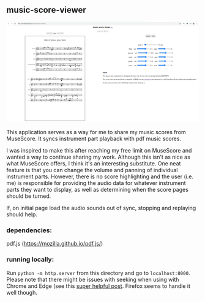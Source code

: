 ## music-score-viewer    
    
![screenshot of the app](screenshot.png)
    
This application serves as a way for me to share my music scores from MuseScore. It syncs instrument part playback with pdf music scores.    
    
I was inspired to make this after reaching my free limit on MuseScore and wanted a way to continue sharing my work. Although this isn't as nice as what MuseScore offers, I think it's an interesting substitute. One neat feature is that you can change the volume and panning of individual instrument parts. However, there is no score highlighting and the user (i.e. me) is responsible for providing the audio data for whatever instrument parts they want to display, as well as determining when the score pages should be turned.    
    
If, on initial page load the audio sounds out of sync, stopping and replaying should help.    
    
### dependencies:    
pdf.js (https://mozilla.github.io/pdf.js/)    
    
### running locally:    
Run `python -m http.server` from this directory and go to `localhost:8000`. Please note that there might be issues with seeking when using with Chrome and Edge (see this [super helpful post](https://stackoverflow.com/questions/9563887/setting-html5-audio-position). Firefox seems to handle it well though.    
